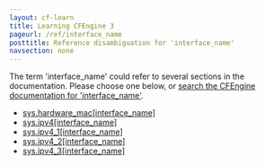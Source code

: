 ```yaml
---
layout: cf-learn
title: Learning CFEngine 3
pageurl: /ref/interface_name
posttitle: Reference disambiguation for 'interface_name'
navsection: none
---
```


The term 'interface_name' could refer to several sections in the documentation. Please choose one below, or
[search the CFEngine documentation for 'interface_name'](http://cfengine.com/docs/latest/search.html?q=interface_name).

- [sys.hardware_mac\[interface_name\]](http://cfengine.com/docs/latest/reference-special-variables-sys.html#sys-hardware_mac-interface_name)
- [sys.ipv4\[interface_name\]](http://cfengine.com/docs/latest/reference-special-variables-sys.html#sys-ipv4-interface_name)
- [sys.ipv4_1\[interface_name\]](http://cfengine.com/docs/latest/reference-special-variables-sys.html#sys-ipv4_1-interface_name)
- [sys.ipv4_2\[interface_name\]](http://cfengine.com/docs/latest/reference-special-variables-sys.html#sys-ipv4_2-interface_name)
- [sys.ipv4_3\[interface_name\]](http://cfengine.com/docs/latest/reference-special-variables-sys.html#sys-ipv4_3-interface_name)
